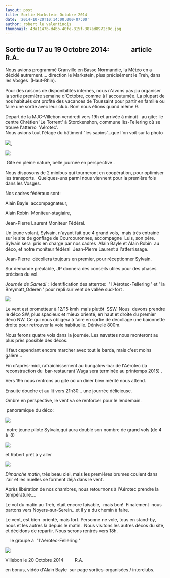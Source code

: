 ```yaml
---
layout: post
title: Sortie Markstein Octobre 2014
date: '2014-10-20T10:14:00.000-07:00'
author: robert le valentinois
thumbnail: 43a1147b-d4bb-40fe-815f-387ad8972c0c.jpg
---
```

## **Sortie du 17 au 19 Octobre 2014:** &nbsp;&nbsp;&nbsp;&nbsp;&nbsp;&nbsp;&nbsp;&nbsp;&nbsp;&nbsp;&nbsp;&nbsp; article&nbsp; R.A.
Nous avions programmé Granville en Basse Normandie, la Météo en a décidé autrement.... direction le Markstein, plus précisément le Treh, dans les Vosges&nbsp; (Haut-Rhin).  
  
Pour des raisons de disponibilités internes, nous n'avons pas pu organiser la sortie première semaine d'Octobre, comme à l'accoutumée. La plupart de nos habitués ont profité des vacances de Toussaint pour partir en famille ou faire une sortie avec leur club. Bon! nous étions quand même 9.  
  
Départ de la MJC-Villebon vendredi vers 19h et arrivée à minuit&nbsp;&nbsp; au gite:&nbsp; le centre Chrétien 'Le Torrent' à Storckenshon, commune lès-Fellering où se trouve l'atterro&nbsp; 'Aérotec'.  
Nous avions tout l'étage du bâtiment "les sapins'...que l'on voit sur la photo  

[![](b4335fcd-cc17-49b9-b5c1-ed59bb498dbd.jpg)&nbsp;](b4335fcd-cc17-49b9-b5c1-ed59bb498dbd.jpg)

[![](48f1c714-6536-406e-ac51-7ceed703e293.jpg)](48f1c714-6536-406e-ac51-7ceed703e293.jpg)
  

 &nbsp;Gite en pleine nature, belle journée en perspective .

  

 Nous disposons de 2 minibus qui tourneront en coopération, pour optimiser les transports.&nbsp; Quelques-uns parmi nous viennent pour la première fois dans les Vosges.

 Nos cadres fédéraux sont:

 Alain Bayle&nbsp; accompagnateur,

 Alain Robin&nbsp; Moniteur-stagiaire,

 Jean-Pierre Laurent Moniteur Fédéral.

  

 Un jeune volant, Sylvain, n'ayant fait que 4 grand vols,&nbsp; mais très entrainé sur le site de gonflage de Courcouronnes, accompagne&nbsp; Luis, son père.&nbsp; Sylvain sera&nbsp; pris en charge par nos cadres&nbsp; Alain Bayle et Alain Robin&nbsp; au déco, et notre moniteur fédéral&nbsp; Jean-Pierre Laurent à l'atterrissage.

 Jean-Pierre&nbsp; décollera toujours en premier, pour réceptionner Sylvain.&nbsp;

 Sur demande préalable, JP donnera des conseils utiles pour des phases précises du vol.&nbsp;

  

_Journée de Samedi_ :&nbsp; identification des atterros:&nbsp; ' l'Aérotec-Fellering ' et ' la Breymatt\_Oderen ' pour repli sur vent de vallée sud-fort .

[![](a8042eca-01af-4804-9bd2-42ead19d432e.jpg)](a8042eca-01af-4804-9bd2-42ead19d432e.jpg)

  

  

 Le vent est prometteur à 12/15 kmh&nbsp; mais plutôt&nbsp; SSW. Nous&nbsp; devons prendre le déco SW, plus spacieux et mieux orienté, en haut et droite du premier déco NW. Ce qui nous obligera à faire en sortie de décollage une baïonnette droite pour retrouver la voie habituelle. Dénivelé 800m.

 Nous ferons quatre vols dans la journée. Les navettes nous monteront au plus près possible des décos.

 Il faut cependant encore marcher avec tout le barda, mais c'est moins galère...

  

 Fin d'après-midi, rafraichissement au bungalow-bar de l'Aérotec (la reconstruction du&nbsp; bar-restaurant Waga sera terminée au printemps 2015) .

 Vers 19h nous rentrons au gite où un diner bien mérité nous attend.

 Ensuite douche et au lit vers 21h30... une journée délicieuse.

  

 Ombre en perspective, le vent va se renforcer pour le lendemain.

  

&nbsp;panoramique du déco:  

[![](3c6f46f8-26d1-4734-9579-e360dcd2abda.jpg)](3c6f46f8-26d1-4734-9579-e360dcd2abda.jpg)
  

  

 &nbsp;notre jeune pilote Sylvain,qui aura doublé son nombre de grand vols (de 4 à&nbsp; 8)

[![](74884f48-1c16-457d-82d7-2beb7908de5b.jpg)](74884f48-1c16-457d-82d7-2beb7908de5b.jpg)
  
et Robert prêt à y aller  

[![](5a7f15cc-4487-4be1-9293-bd029ad490bf.jpg)](5a7f15cc-4487-4be1-9293-bd029ad490bf.jpg)

  

  

  

_Dimanche matin_, très beau ciel, mais les premières brumes coulent dans l'air et les nuelles se forment déjà dans le vent.

 Après libération de nos chambres, nous retournons à l'Aérotec prendre la température....

  

 Le vol du matin au Treh, était encore faisable,&nbsp; mais bon!&nbsp; Finalement&nbsp; nous partons vers Noyers-sur-Serein...et il y a du chemin à faire.

 Le vent, est bien&nbsp; orienté, mais fort. Personne ne vole, tous en stand-by, nous et les autres là depuis le matin.&nbsp; Nous visitons les autres décos du site, et décidons de repartir. Nous serons rentrés vers 18h.

  

 &nbsp;&nbsp;&nbsp; le groupe à&nbsp; ' l'Aérotec-Fellering '

[![](25bf87e8-1692-4fec-b330-a07341f8eaa1.jpg)](25bf87e8-1692-4fec-b330-a07341f8eaa1.jpg)
  
  
Villebon le 20 Octobre 2014&nbsp;&nbsp;&nbsp;&nbsp;&nbsp;&nbsp;&nbsp;&nbsp; R.A.  
  
en bonus, vidéo d'Alain Bayle&nbsp; sur page sorties-organisées / interclubs.  

